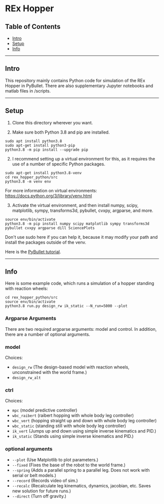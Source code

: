 # REx Hopper

## Table of Contents

- [Intro](#intro)
- [Setup](#setup)
- [Info](#info)

---
## Intro

This repository mainly contains Python code for simulation of the REx Hopper in PyBullet. There are also supplementary Jupyter notebooks and matlab files in /scripts.

---

## Setup

1. Clone this directory wherever you want.

2. Make sure both Python 3.8 and pip are installed.

```shell
sudo apt install python3.8
sudo apt-get install python3-pip
python3.8 -m pip install --upgrade pip
```

2. I recommend setting up a virtual environment for this, as it requires the use of a number of specific Python packages.

```shell
sudo apt-get install python3.8-venv
cd rex_hopper_python/src
python3.8 -m venv env
```
For more information on virtual environments: https://docs.python.org/3/library/venv.html
    
3. Activate the virtual environment, and then install numpy, scipy, matplotlib, sympy, transforms3d, pybullet, cvxpy, argparse, and more.

```shell
source env/bin/activate
python3.8 -m pip install numpy scipy matplotlib sympy transforms3d pybullet cvxpy argparse dill SciencePlots
```
Don't use sudo here if you can help it, because it may modify your path and install the packages outside of the venv.

Here is the [PyBullet tutorial](https://docs.google.com/document/d/10sXEhzFRSnvFcl3XxNGhnD4N2SedqwdAvK3dsihxVUA/edit#heading=h.2ye70wns7io3).

---

## Info

Here is some example code, which runs a simulation of a hopper standing with reaction wheels:

```shell
cd rex_hopper_python/src
source env/bin/activate
python3.8 run.py design_rw ik_static --N_run=5000 --plot
```

### Argparse Arguments
There are two required argparse arguments: model and control. In addition, there are a number of optional arguments.

### model
Choices:
* `design_rw` (The design-based model with reaction wheels, unconstrained with the world frame.)
* `design_rw_alt`

### ctrl
Choices:
* `mpc` (model predictive controller)
* `wbc_raibert` (raibert hopping with whole body leg controller)
* `wbc_vert` (hopping straight up and down with whole body leg controller)
* `wbc_static` (standing still with whole body leg controller)
* `ik_vert` (Jumps up and down using simple inverse kinematics and PID.)
* `ik_static` (Stands using simple inverse kinematics and PID.)

### optional arguments
* `--plot` (Use Matplotlib to plot parameters.)
* `--fixed` (Fixes the base of the robot to the world frame.)
* `--spring` (Adds a parallel spring to a parallel leg. Does not work with serial or belt models.)
* `--record` (Records video of sim.)
* `--recalc` (Recalculate leg kinematics, dynamics, jacobian, etc. Saves new solution for future runs.)
* `--direct` (Turn off gravity.)
